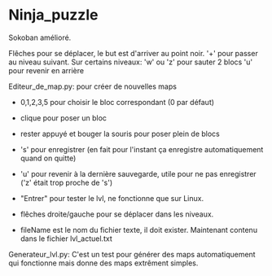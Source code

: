 # Ninja_puzzle
Sokoban amélioré.

Flêches pour se déplacer, le but est d'arriver au point noir.
'+' pour passer au niveau suivant.
Sur certains niveaux:
'w' ou 'z' pour sauter 2 blocs
'u' pour revenir en arrière

Editeur_de_map.py: pour créer de nouvelles maps
- 0,1,2,3,5 pour choisir le bloc correspondant (0 par défaut)
- clique pour poser un bloc
- rester appuyé et bouger la souris pour poser plein de blocs
- 's' pour enregistrer (en fait pour l'instant ça enregistre automatiquement quand on quitte)
- 'u' pour revenir à la dernière sauvegarde, utile pour ne pas enregistrer ('z' était trop proche de 's')
- "Entrer" pour tester le lvl, ne fonctionne que sur Linux.
- flêches droite/gauche pour se déplacer dans les niveaux.

- fileName est le nom du fichier texte, il doit exister. Maintenant contenu dans le fichier lvl_actuel.txt

Generateur_lvl.py:
C'est un test pour générer des maps automatiquement qui fonctionne mais donne des maps extrêment simples.


